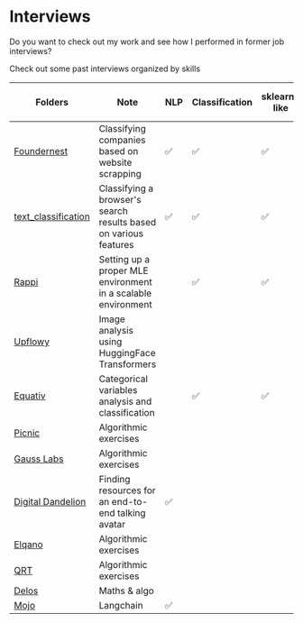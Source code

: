 # Interviews

Do you want to check out my work and see how I performed in former job interviews?

Check out some past interviews organized by skills

| Folders   |  Note | NLP  | Classification | sklearn-like | Repository setup| Core algorithmic Hackerank/Leetcode-like| OOP| CV |
|---|---|---| --- | --- | ---|---|---|---|
| [Foundernest](FounderNest/)   | Classifying companies based on website scrapping  | ✅|✅|✅|||||
| [text_classification](text_classification/)   | Classifying a browser's search results based on various features  | ✅|✅|✅|||✅||
| [Rappi](Rappi/)   | Setting up a proper MLE environment in a scalable environment  | |✅|✅|✅||✅||
| [Upflowy](Upflowy/)   | Image analysis using HuggingFace Transformers  | ||||||✅|
|[Equativ](equativ/)   | Categorical variables analysis and classification  ||✅|✅|||||
|[Picnic](Picnic/)   | Algorithmic exercises  |||||✅|||
|[Gauss Labs](GaussLabs/)   | Algorithmic exercises  |||||✅|||
|[Digital Dandelion](digital%20dandelion/)   | Finding resources for an end-to-end talking avatar  |✅|||✅|||✅|
|[Elqano](elqano/)   | Algorithmic exercises  |||||✅|||
|[QRT](QRT/)   | Algorithmic exercises  |||||✅|||
|[Delos](Delos/Delos.ipynb)   | Maths & algo  |||||✅|||
|[Mojo](Mojo/README.md)   | Langchain  |✅|||✅||||